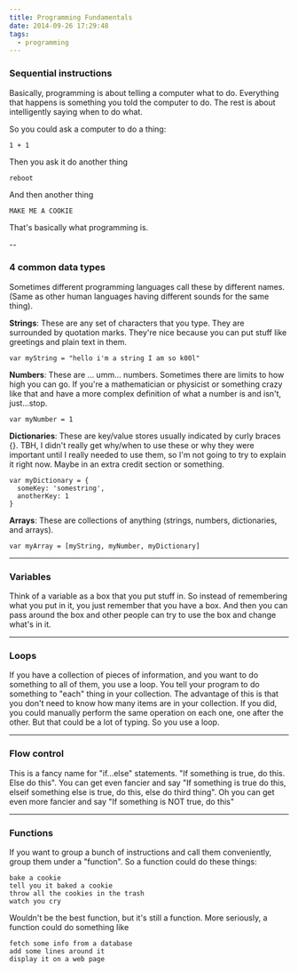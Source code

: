 ```yaml
---
title: Programming Fundamentals
date: 2014-09-26 17:29:48
tags:
  - programming
---
```


### Sequential instructions

Basically, programming is about telling a computer what to do.
Everything that happens is something you told the computer to
do. The rest is about intelligently saying when to do what.

So you could ask a computer to do a thing:

```
1 + 1
```

Then you ask it do another thing

```
reboot
```

And then another thing

```
MAKE ME A COOKIE
```

That's basically what programming is.

--

### 4 common data types

Sometimes different programming languages call these by
different names. (Same as other human languages having
different sounds for the same thing).

**Strings**: These are any set of characters that you type. They are surrounded by quotation marks. They're nice because you can put stuff like greetings and plain text in them.

```
var myString = "hello i'm a string I am so k00l"
```

**Numbers**: These are ... umm... numbers. Sometimes there are limits to how high you can go. If you're a mathematician or physicist or something crazy like that and have a more complex definition of what a number is and isn't, just...stop.

```
var myNumber = 1
```

**Dictionaries**: These are key/value stores usually indicated by curly braces {}. TBH, I didn't really get why/when to use these or why they were important until I really needed to use them, so I'm not going to try to explain it right now. Maybe in an extra credit section or something.

```
var myDictionary = {
  someKey: 'somestring',
  anotherKey: 1
}
```

**Arrays**: These are collections of anything (strings, numbers, dictionaries, and arrays).

```
var myArray = [myString, myNumber, myDictionary]
```

---

### Variables

Think of a variable as a box that you put stuff in. So instead of remembering what you put in it, you just remember that you have a box. And then you can pass around the box and other people can try to use the box and change what's in it.

---

### Loops

If you have a collection of pieces of information, and you want to do something to all of them, you use a loop. You tell your program to do something to "each" thing in your collection. The advantage of this is that you don't need to know how many items are in your collection. If you did, you could manually perform the same operation on each one, one after the other. But that could be a lot of typing. So you use a loop.

---

### Flow control

This is a fancy name for "if...else" statements. "If something is true, do this. Else do this". You can get even fancier and say "If something is true do this, elseif something else is true, do this, else do third thing". Oh you can get even more fancier and say "If something is NOT true, do this"

---

### Functions

If you want to group a bunch of instructions and call them conveniently, group them under a "function". So a function could do these things:

```
bake a cookie
tell you it baked a cookie
throw all the cookies in the trash
watch you cry
```

Wouldn't be the best function, but it's still a function. More seriously, a function could do something like

```
fetch some info from a database
add some lines around it
display it on a web page
```
